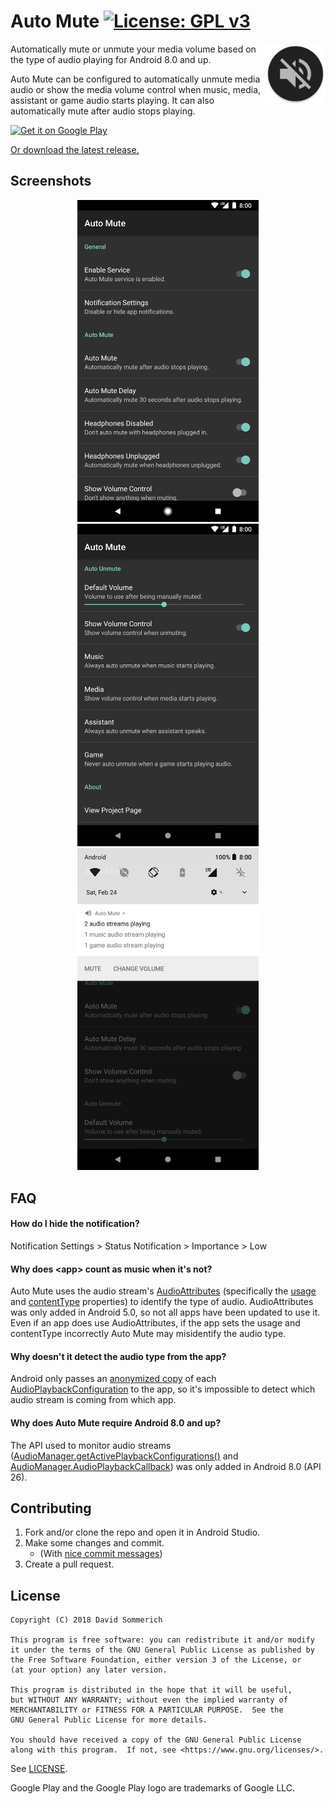 # Auto Mute [![License: GPL v3](https://img.shields.io/badge/License-GPL%20v3-blue.svg)](https://www.gnu.org/licenses/gpl-3.0)

<img align="right" height="96px" alt="App Icon" src="app/src/main/ic_launcher-web.png">

Automatically mute or unmute your media volume based on the type of audio playing for Android 8.0 and up.

Auto Mute can be configured to automatically unmute media audio or show the media volume control when music, media, assistant or game audio starts playing. It can also automatically mute after audio stops playing.

[<img height="92px" alt="Get it on Google Play" src="https://play.google.com/intl/en_us/badges/images/generic/en_badge_web_generic.png">](https://play.google.com/store/apps/details?id=xyz.sommd.automute&pcampaignid=MKT-Other-global-all-co-prtnr-py-PartBadge-Mar2515-1)

[Or download the latest release.](https://github.com/sommd/auto-mute/releases/latest)

## Screenshots

<p align="center">
    <img width="290px" alt="Auto Mute Settings Screenshot" src=".readme/screenshots/auto_mute_settings.png">
    <img width="290px" alt="Auto Unmute Settings Screenshot" src=".readme/screenshots/auto_unmute_settings.png">
    <img width="290px" alt="Status Notification Screenshot" src=".readme/screenshots/status_notification.png">
</p>

## FAQ

#### How do I hide the notification?

Notification Settings > Status Notification > Importance > Low

#### Why does \<app> count as music when it's not?

Auto Mute uses the audio stream's [AudioAttributes](https://developer.android.com/reference/android/media/AudioAttributes.html) (specifically the [usage](https://developer.android.com/reference/android/media/AudioAttributes.Builder.html#setUsage(int)) and [contentType](https://developer.android.com/reference/android/media/AudioAttributes.Builder.html#setContentType(int)) properties) to identify the type of audio. AudioAttributes was only added in Android 5.0, so not all apps have been updated to use it. Even if an app does use AudioAttributes, if the app sets the usage and contentType incorrectly Auto Mute may misidentify the audio type.

#### Why doesn't it detect the audio type from the app?

Android only passes an [anonymized copy](https://android.googlesource.com/platform/frameworks/base/+/android-8.1.0_r1/media/java/android/media/AudioPlaybackConfiguration.java#222) of each [AudioPlaybackConfiguration](https://developer.android.com/reference/android/media/AudioPlaybackConfiguration.html) to the app, so it's impossible to detect which audio stream is coming from which app.

#### Why does Auto Mute require Android 8.0 and up?

The API used to monitor audio streams ([AudioManager.getActivePlaybackConfigurations()](https://developer.android.com/reference/android/media/AudioManager.html#getActivePlaybackConfigurations()) and [AudioManager.AudioPlaybackCallback](https://developer.android.com/reference/android/media/AudioManager.AudioPlaybackCallback.html)) was only added in Android 8.0 (API 26).

## Contributing

1. Fork and/or clone the repo and open it in Android Studio.
2. Make some changes and commit.
    - (With [nice commit messages](https://github.com/agis/git-style-guide#commits))
3. Create a pull request.

## License

```
Copyright (C) 2018 David Sommerich

This program is free software: you can redistribute it and/or modify
it under the terms of the GNU General Public License as published by
the Free Software Foundation, either version 3 of the License, or
(at your option) any later version.

This program is distributed in the hope that it will be useful,
but WITHOUT ANY WARRANTY; without even the implied warranty of
MERCHANTABILITY or FITNESS FOR A PARTICULAR PURPOSE.  See the
GNU General Public License for more details.

You should have received a copy of the GNU General Public License
along with this program.  If not, see <https://www.gnu.org/licenses/>.
```

See [LICENSE](/LICENSE).

Google Play and the Google Play logo are trademarks of Google LLC.
